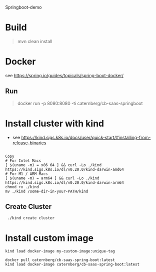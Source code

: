 Springboot-demo


# Build 
> mvn clean install

# Docker

see https://spring.io/guides/topicals/spring-boot-docker/


## Run
> docker run -p 8080:8080  -ti caternberg/cb-saas-springboot

# Install cluster with kind

* see https://kind.sigs.k8s.io/docs/user/quick-start/#installing-from-release-binaries

```

Copy
# For Intel Macs
[ $(uname -m) = x86_64 ] && curl -Lo ./kind https://kind.sigs.k8s.io/dl/v0.20.0/kind-darwin-amd64
# For M1 / ARM Macs
[ $(uname -m) = arm64 ] && curl -Lo ./kind https://kind.sigs.k8s.io/dl/v0.20.0/kind-darwin-arm64
chmod +x ./kind
mv ./kind /some-dir-in-your-PATH/kind
```

## Create Cluster
```
 ./kind create cluster
```

# Install custom image 

```
kind load docker-image my-custom-image:unique-tag

docker pull caternberg/cb-saas-spring-boot:latest
kind load docker-image caternberg/cb-saas-spring-boot:latest
```















